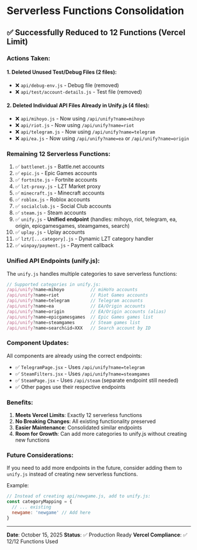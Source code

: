 # Serverless Functions Consolidation

## ✅ Successfully Reduced to 12 Functions (Vercel Limit)

### Actions Taken:

#### 1. Deleted Unused Test/Debug Files (2 files):

- ❌ `api/debug-env.js` - Debug file (removed)
- ❌ `api/test/account-details.js` - Test file (removed)

#### 2. Deleted Individual API Files Already in Unify.js (4 files):

- ❌ `api/mihoyo.js` - Now using `/api/unify?name=mihoyo`
- ❌ `api/riot.js` - Now using `/api/unify?name=riot`
- ❌ `api/telegram.js` - Now using `/api/unify?name=telegram`
- ❌ `api/ea.js` - Now using `/api/unify?name=ea` or `/api/unify?name=origin`

### Remaining 12 Serverless Functions:

1. ✅ `battlenet.js` - Battle.net accounts
2. ✅ `epic.js` - Epic Games accounts
3. ✅ `fortnite.js` - Fortnite accounts
4. ✅ `lzt-proxy.js` - LZT Market proxy
5. ✅ `minecraft.js` - Minecraft accounts
6. ✅ `roblox.js` - Roblox accounts
7. ✅ `socialclub.js` - Social Club accounts
8. ✅ `steam.js` - Steam accounts
9. ✅ `unify.js` - **Unified endpoint** (handles: mihoyo, riot, telegram, ea, origin, epicgamesgames, steamgames, search)
10. ✅ `uplay.js` - Uplay accounts
11. ✅ `lzt/[...category].js` - Dynamic LZT category handler
12. ✅ `winpay/payment.js` - Payment callback

### Unified API Endpoints (unify.js):

The `unify.js` handles multiple categories to save serverless functions:

```javascript
// Supported categories in unify.js:
/api/unify?name=mihoyo          // miHoYo accounts
/api/unify?name=riot            // Riot Games accounts
/api/unify?name=telegram        // Telegram accounts
/api/unify?name=ea              // EA/Origin accounts
/api/unify?name=origin          // EA/Origin accounts (alias)
/api/unify?name=epicgamesgames  // Epic Games games list
/api/unify?name=steamgames      // Steam games list
/api/unify?name=search&id=XXX   // Search account by ID
```

### Component Updates:

All components are already using the correct endpoints:

- ✅ `TelegramPage.jsx` - Uses `/api/unify?name=telegram`
- ✅ `SteamFilters.jsx` - Uses `/api/unify?name=steamgames`
- ✅ `SteamPage.jsx` - Uses `/api/steam` (separate endpoint still needed)
- ✅ Other pages use their respective endpoints

### Benefits:

1. **Meets Vercel Limits**: Exactly 12 serverless functions
2. **No Breaking Changes**: All existing functionality preserved
3. **Easier Maintenance**: Consolidated similar endpoints
4. **Room for Growth**: Can add more categories to unify.js without creating new functions

### Future Considerations:

If you need to add more endpoints in the future, consider adding them to `unify.js` instead of creating new serverless functions.

Example:

```javascript
// Instead of creating api/newgame.js, add to unify.js:
const categoryMapping = {
  // ... existing
  newgame: 'newgame' // Add here
}
```

---

**Date**: October 15, 2025
**Status**: ✅ Production Ready
**Vercel Compliance**: ✅ 12/12 Functions Used
